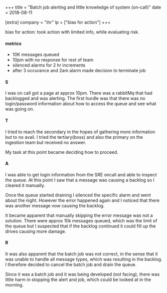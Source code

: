 +++
title = "Batch job alerting and little knowledge of system (on-call)"
date = 2018-08-11

[extra]
company = "ihr"
lp = ["bias for action"]
+++

bias for action: took action with limited info, while evaluating risk.

#### metrics
- 10K messages queued
- 10pm with no response for rest of team
- silenced alarms for 2 hr increments
- after 3 occurance and 2am alarm made decision to terminate job

#### S
I was on call got a page at approx 10pm. There was a rabbitMq that had backlogged and was alerting.
The first hurdle was that there was no login/password information about how to access the queue
and see what was going on.

#### T
I tried to reach the secondary in the hopes of gathering more information but to no avail.
I tried the tertiary(boss) and also the primary on the ingestion team but received no answer.

My task at this point became deciding how to proceed.

#### A
I was able to get login information from the SRE oncall and able to inspect the queue. At this point
I saw that a message was causing a backlog so I cleared it manually.

Once the queue started draining I silenced the specific alarm and went about the night. However the
error happened again and I noticed that there was another message now causing the backlog.

It became apparent that manually skipping the error message was not a solution. There were approx 10k
messages queued, which was the limit of the queue but I suspected that if the backlog continued it could
fill up the drives causing more damage.

#### R
It was also apparent that the batch job was not correct, in the sense that it was unable to handle
all message types, which was resulting in the backlog. I therefore decided to cancel the batch job
and drain the queue.

Since it was a batch job and it was being developed (not facing), there was little harm in stopping
the alert and job, which could be looked at in the morning.

